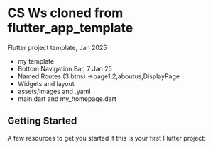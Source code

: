 # CS Ws cloned from flutter_app_template

Flutter project template, Jan 2025
- my template
- Bottom Navigation Bar, 7 Jan 25
- Named Routes (3 btns) ->page1,2,aboutus,DisplayPage
- Widgets and layout
- assets/images and .yaml
- main.dart and my_homepage.dart

## Getting Started

A few resources to get you started if this is your first Flutter project:


